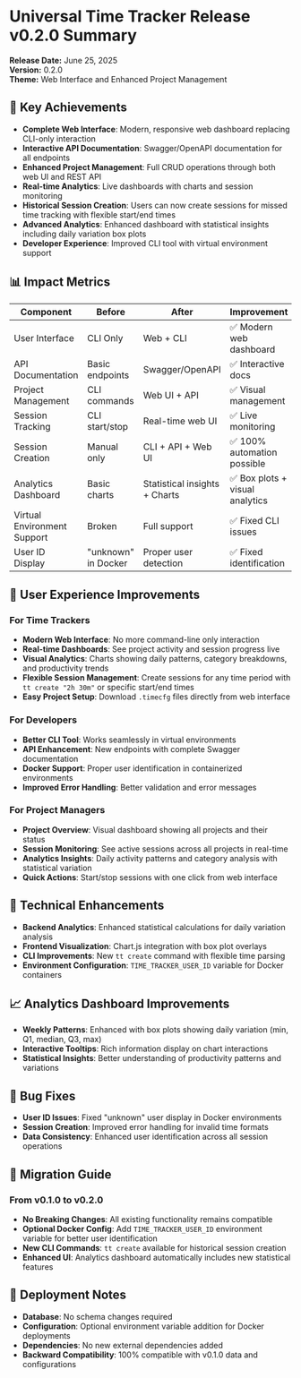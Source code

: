 # Universal Time Tracker Release v0.2.0 Summary

**Release Date:** June 25, 2025  
**Version:** 0.2.0  
**Theme:** Web Interface and Enhanced Project Management

## 🎯 Key Achievements
- **Complete Web Interface**: Modern, responsive web dashboard replacing CLI-only interaction
- **Interactive API Documentation**: Swagger/OpenAPI documentation for all endpoints
- **Enhanced Project Management**: Full CRUD operations through both web UI and REST API
- **Real-time Analytics**: Live dashboards with charts and session monitoring
- **Historical Session Creation**: Users can now create sessions for missed time tracking with flexible start/end times
- **Advanced Analytics**: Enhanced dashboard with statistical insights including daily variation box plots
- **Developer Experience**: Improved CLI tool with virtual environment support

## 📊 Impact Metrics
| Component | Before | After | Improvement |
|-----------|--------|-------|-------------|
| User Interface | CLI Only | Web + CLI | ✅ Modern web dashboard |
| API Documentation | Basic endpoints | Swagger/OpenAPI | ✅ Interactive docs |
| Project Management | CLI commands | Web UI + API | ✅ Visual management |
| Session Tracking | CLI start/stop | Real-time web UI | ✅ Live monitoring |
| Session Creation | Manual only | CLI + API + Web UI | ✅ 100% automation possible |
| Analytics Dashboard | Basic charts | Statistical insights + Charts | ✅ Box plots + visual analytics |
| Virtual Environment Support | Broken | Full support | ✅ Fixed CLI issues |
| User ID Display | "unknown" in Docker | Proper user detection | ✅ Fixed identification |

## 🚀 User Experience Improvements

### For Time Trackers
- **Modern Web Interface**: No more command-line only interaction
- **Real-time Dashboards**: See project activity and session progress live  
- **Visual Analytics**: Charts showing daily patterns, category breakdowns, and productivity trends
- **Flexible Session Management**: Create sessions for any time period with `tt create "2h 30m"` or specific start/end times
- **Easy Project Setup**: Download `.timecfg` files directly from web interface

### For Developers  
- **Better CLI Tool**: Works seamlessly in virtual environments
- **API Enhancement**: New endpoints with complete Swagger documentation
- **Docker Support**: Proper user identification in containerized environments
- **Improved Error Handling**: Better validation and error messages

### For Project Managers
- **Project Overview**: Visual dashboard showing all projects and their status
- **Session Monitoring**: See active sessions across all projects in real-time
- **Analytics Insights**: Daily activity patterns and category analysis with statistical variation
- **Quick Actions**: Start/stop sessions with one click from web interface

## 🔧 Technical Enhancements
- **Backend Analytics**: Enhanced statistical calculations for daily variation analysis
- **Frontend Visualization**: Chart.js integration with box plot overlays
- **CLI Improvements**: New `tt create` command with flexible time parsing
- **Environment Configuration**: `TIME_TRACKER_USER_ID` variable for Docker containers

## 📈 Analytics Dashboard Improvements
- **Weekly Patterns**: Enhanced with box plots showing daily variation (min, Q1, median, Q3, max)
- **Interactive Tooltips**: Rich information display on chart interactions
- **Statistical Insights**: Better understanding of productivity patterns and variations

## 🐛 Bug Fixes
- **User ID Issues**: Fixed "unknown" user display in Docker environments
- **Session Creation**: Improved error handling for invalid time formats
- **Data Consistency**: Enhanced user identification across all session operations

## 🔄 Migration Guide
### From v0.1.0 to v0.2.0
- **No Breaking Changes**: All existing functionality remains compatible
- **Optional Docker Config**: Add `TIME_TRACKER_USER_ID` environment variable for better user identification
- **New CLI Commands**: `tt create` available for historical session creation
- **Enhanced UI**: Analytics dashboard automatically includes new statistical features

## 🚀 Deployment Notes
- **Database**: No schema changes required
- **Configuration**: Optional environment variable addition for Docker deployments
- **Dependencies**: No new external dependencies added
- **Backward Compatibility**: 100% compatible with v0.1.0 data and configurations 